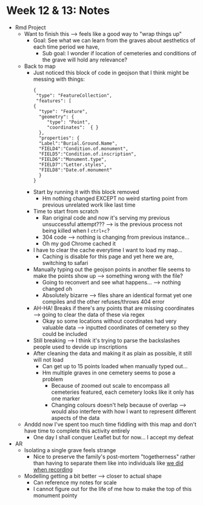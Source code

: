 # Week 12 & 13: Notes

- Rmd Project
  - Want to finish this --> feels like a good way to "wrap things up"
    - Goal: See what we can learn from the graves about aesthetics of each time period we have,
      - Sub goal: I wonder if location of cemeteries and conditions of the grave will hold any relevance?
  - Back to map
    - Just noticed this block of code in geojson that I think might be messing with things:
      ```
      {
       "type": "FeatureCollection",
       "features": [
      {
        "type": "Feature",
        "geometry": {
           "type": "Point",
           "coordinates":  { }
        },
        "properties": {
        "Label":"Burial.Ground.Name",
        "FIELD4":"Condition.of.monument",
        "FIELD5":"Condition.of.inscription",
        "FIELD6":"Monument.type",
        "FIELD7":"Letter.styles",
        "FIELD8":"Date.of.monument"
        }
      }
      ```
    - Start by running it with this block removed
      - Hm nothing changed EXCEPT no weird starting point from previous unrelated work like last time
    - Time to start from scratch
      - Ran original code and now it's serving my previous unsuccessful attempt??? --> is the previous process not being killed when I `ctrl+c`?
      - 304 code --> nothing is changing from previous instance...
      - Oh my god Chrome cached it
    - I have to clear the cache everytime I want to load my map...
      - Caching is disable for this page and yet here we are, switching to safari
    - Manually typing out the geojson points in another file seems to make the points show up --> something wrong with the file?
      - Going to reconvert and see what happens... --> nothing changed oh
      - Absolutely bizarre --> files share an identical format yet one compiles and the other refuses/throws 404 error
    - AH-HA! Breaks if there's any points that are missing coordinates --> going to clear the data of these via regex
      - Okay so some locations without coordinates had very valuable data --> inputted coordinates of cemetery so they could be included
    - Still breaking --> I think it's trying to parse the backslashes people used to devide up inscriptions
    - After cleaning the data and making it as plain as possible, it still will not load
      - Can get up to 15 points loaded when manually typed out...
      - Hm multiple graves in one cemetery seems to pose a problem
        - Because of zoomed out scale to encompass all cemeteries featured, each cemetery looks like it only has one marker
        - Changing colours doesn't help because of overlap --> would also interfere with how I want to represent different aspects of the data
  - Anddd now I've spent too much time fiddling with this map and don't have time to complete this activity entirely
    - One day I shall conquer Leaflet but for now... I accept my defeat
- AR
  - Isolating a single grave feels strange
    - Nice to preserve the family's post-mortem "togetherness" rather than having to separate them like into individuals like [we did when recording](https://hist-digitized.netlify.app/post/2020-10-04-week-3/)
  - Modelling getting a bit better --> closer to actual shape
    - Can reference my notes for scale
    - I cannot figure out for the life of me how to make the top of this monument pointy
